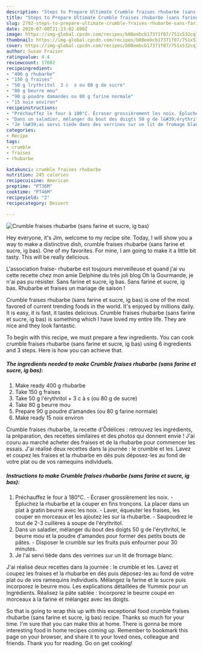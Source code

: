 ```yaml
---
description: "Steps to Prepare Ultimate Crumble fraises rhubarbe (sans farine et sucre, ig bas)"
title: "Steps to Prepare Ultimate Crumble fraises rhubarbe (sans farine et sucre, ig bas)"
slug: 2792-steps-to-prepare-ultimate-crumble-fraises-rhubarbe-sans-farine-et-sucre-ig-bas
date: 2020-07-08T21:23:02.690Z
image: https://img-global.cpcdn.com/recipes/b08eebcb17371f07/751x532cq70/crumble-fraises-rhubarbe-sans-farine-et-sucre-ig-bas-photo-principale-de-la-recette.jpg
thumbnail: https://img-global.cpcdn.com/recipes/b08eebcb17371f07/751x532cq70/crumble-fraises-rhubarbe-sans-farine-et-sucre-ig-bas-photo-principale-de-la-recette.jpg
cover: https://img-global.cpcdn.com/recipes/b08eebcb17371f07/751x532cq70/crumble-fraises-rhubarbe-sans-farine-et-sucre-ig-bas-photo-principale-de-la-recette.jpg
author: Susan Frazier
ratingvalue: 4.4
reviewcount: 17602
recipeingredient:
- "400 g rhubarbe"
- "150 g fraises"
- "50 g lrythritol  3 c  s ou 80 g de sucre"
- "80 g beurre mou"
- "90 g poudre damandes ou 80 g farine normale"
- "15 noix environ"
recipeinstructions:
- "Préchauffez le four à 180°C. Écraser grossièrement les noix. Épluchez la rhubarbe et la couper en fins tronçons. La placer dans un plat à gratin beurré avec les noix. Laver, équeuter les fraises, les couper en morceaux et les ajoutez les sur la rhubarbe. Saupoudrez le tout de 2-3 cuillères à soupe de l&#39;érythritol."
- "Dans un saladier, mélanger du bout des doigts 50 g de l&#39;érythritol, le beurre mou et la poudre d&#39;amandes pour former des petits bouts de pâtes. Disposer le crumble sur les fruits puis enfourner pour 30 minutes."
- "Je l&#39;ai servi tiède dans des verrines sur un lit de fromage blanc."
categories:
- Recipe
tags:
- crumble
- fraises
- rhubarbe

katakunci: crumble fraises rhubarbe 
nutrition: 245 calories
recipecuisine: American
preptime: "PT36M"
cooktime: "PT46M"
recipeyield: "2"
recipecategory: Dessert

---
```



![Crumble fraises rhubarbe (sans farine et sucre, ig bas)](https://img-global.cpcdn.com/recipes/b08eebcb17371f07/751x532cq70/crumble-fraises-rhubarbe-sans-farine-et-sucre-ig-bas-photo-principale-de-la-recette.jpg)

Hey everyone, it's Jim, welcome to my recipe site. Today, I will show you a way to make a distinctive dish, crumble fraises rhubarbe (sans farine et sucre, ig bas). One of my favorites. For mine, I am going to make it a little bit tasty. This will be really delicious.

L&#39;association fraise- rhubarbe est toujours merveilleuse et quand j&#39;ai vu cette recette chez mon amie Delphine du très joli blog Oh la Gourmande, je n&#39;ai pas pu résister. Sans farine et sucre, ig bas. Sans farine et sucre, ig bas. Rhubarbe et fraises un mariage de saison !

Crumble fraises rhubarbe (sans farine et sucre, ig bas) is one of the most favored of current trending foods in the world. It's enjoyed by millions daily. It is easy, it is fast, it tastes delicious. Crumble fraises rhubarbe (sans farine et sucre, ig bas) is something which I have loved my entire life. They are nice and they look fantastic.


To begin with this recipe, we must prepare a few ingredients. You can cook crumble fraises rhubarbe (sans farine et sucre, ig bas) using 6 ingredients and 3 steps. Here is how you can achieve that.

<!--inarticleads1-->

##### The ingredients needed to make Crumble fraises rhubarbe (sans farine et sucre, ig bas):

1. Make ready 400 g rhubarbe
1. Take 150 g fraises
1. Take 50 g l&#39;érythritol + 3 c à s (ou 80 g de sucre)
1. Take 80 g beurre mou
1. Prepare 90 g poudre d’amandes (ou 80 g farine normale)
1. Make ready 15 noix environ


Crumble fraises rhubarbe, la recette d&#39;Ôdélices : retrouvez les ingrédients, la préparation, des recettes similaires et des photos qui donnent envie ! J&#39;ai couru au marché acheter des fraises et de la rhubarbe pour commencer les essais. J&#39;ai réalisé deux recettes dans la journée : le crumble et les. Lavez et coupez les fraises et la rhubarbe en dés puis déposez-les au fond de votre plat ou de vos ramequins individuels. 

<!--inarticleads2-->

##### Instructions to make Crumble fraises rhubarbe (sans farine et sucre, ig bas):

1. Préchauffez le four à 180°C. - Écraser grossièrement les noix. - Épluchez la rhubarbe et la couper en fins tronçons. La placer dans un plat à gratin beurré avec les noix. - Laver, équeuter les fraises, les couper en morceaux et les ajoutez les sur la rhubarbe. - Saupoudrez le tout de 2-3 cuillères à soupe de l&#39;érythritol.
1. Dans un saladier, mélanger du bout des doigts 50 g de l&#39;érythritol, le beurre mou et la poudre d&#39;amandes pour former des petits bouts de pâtes. - Disposer le crumble sur les fruits puis enfourner pour 30 minutes.
1. Je l&#39;ai servi tiède dans des verrines sur un lit de fromage blanc.


J&#39;ai réalisé deux recettes dans la journée : le crumble et les. Lavez et coupez les fraises et la rhubarbe en dés puis déposez-les au fond de votre plat ou de vos ramequins individuels. Mélangez la farine et le sucre puis incorporez le beurre mou. Les explications détaillées de Yummix pour un Ingrédients. Réalisez la pâte sablée : Incorporez le beurre coupé en morceaux à la farine et mélangez avec les doigts. 

So that is going to wrap this up with this exceptional food crumble fraises rhubarbe (sans farine et sucre, ig bas) recipe. Thanks so much for your time. I'm sure that you can make this at home. There is gonna be more interesting food in home recipes coming up. Remember to bookmark this page on your browser, and share it to your loved ones, colleague and friends. Thank you for reading. Go on get cooking!
